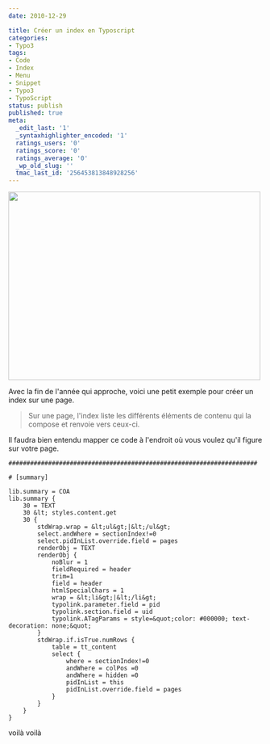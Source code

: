 ```yaml
---
date: 2010-12-29

title: Créer un index en Typoscript
categories:
- Typo3
tags:
- Code
- Index
- Menu
- Snippet
- Typo3
- TypoScript
status: publish
published: true
meta:
  _edit_last: '1'
  _syntaxhighlighter_encoded: '1'
  ratings_users: '0'
  ratings_score: '0'
  ratings_average: '0'
  _wp_old_slug: ''
  tmac_last_id: '256453813848928256'
---
```

<img class="alignnone size-medium wp-image-2672" title="index" src="https://dlgjp9x71cipk.cloudfront.net/2010/12/index-500x373.jpg" alt="" width="500" height="373" />

Avec la fin de l'année qui approche, voici une petit exemple pour créer un index sur une page.
<blockquote>Sur une page, l'index liste les différents éléments de contenu qui la compose et renvoie vers ceux-ci.</blockquote>
<!--more-->

Il faudra bien entendu mapper ce code à l'endroit où vous voulez qu'il figure sur votre page.

```
#####################################################################

# [summary]

lib.summary = COA
lib.summary {
    30 = TEXT
    30 &lt; styles.content.get
    30 {
        stdWrap.wrap = &lt;ul&gt;|&lt;/ul&gt;
        select.andWhere = sectionIndex!=0
        select.pidInList.override.field = pages
        renderObj = TEXT
        renderObj {
            noBlur = 1
            fieldRequired = header
            trim=1
            field = header
            htmlSpecialChars = 1
            wrap = &lt;li&gt;|&lt;/li&gt;
            typolink.parameter.field = pid
            typolink.section.field = uid
            typolink.ATagParams = style=&quot;color: #000000; text-decoration: none;&quot;
        }
        stdWrap.if.isTrue.numRows {
            table = tt_content
            select {
                where = sectionIndex!=0
                andWhere = colPos =0
                andWhere = hidden =0
                pidInList = this
                pidInList.override.field = pages
            }
        }
    }
}
```

voilà voilà
